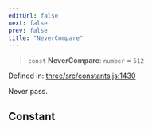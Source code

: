 ```yaml
---
editUrl: false
next: false
prev: false
title: "NeverCompare"
---
```


> `const` **NeverCompare**: `number` = `512`

Defined in: [three/src/constants.js:1430](https://github.com/DefinitelyMaybe/three-i18n/blob/fa57b79433d1c349ffb23a78727299c8d4190136/three/src/constants.js#L1430)

Never pass.

## Constant
